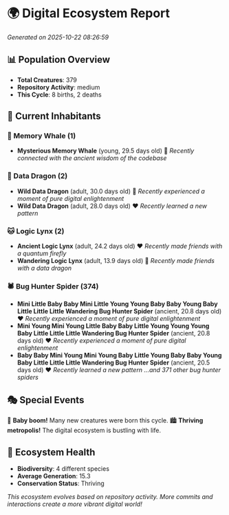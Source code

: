 # 🌍 Digital Ecosystem Report
*Generated on 2025-10-22 08:26:59*

## 📊 Population Overview
- **Total Creatures**: 379
- **Repository Activity**: medium
- **This Cycle**: 8 births, 2 deaths

## 👥 Current Inhabitants

### 🐋 Memory Whale (1)
- **Mysterious Memory Whale** (young, 29.5 days old) 💛
  *Recently connected with the ancient wisdom of the codebase*

### 🐉 Data Dragon (2)
- **Wild Data Dragon** (adult, 30.0 days old) 💚
  *Recently experienced a moment of pure digital enlightenment*
- **Wild Data Dragon** (adult, 28.0 days old) ❤️
  *Recently learned a new pattern*

### 🐱 Logic Lynx (2)
- **Ancient Logic Lynx** (adult, 24.2 days old) ❤️
  *Recently made friends with a quantum firefly*
- **Wandering Logic Lynx** (adult, 13.9 days old) 💛
  *Recently made friends with a data dragon*

### 🕷️ Bug Hunter Spider (374)
- **Mini Little Baby Baby Mini Little Young Young Baby Baby Young Baby Little Little Little Wandering Bug Hunter Spider** (ancient, 20.8 days old) ❤️
  *Recently experienced a moment of pure digital enlightenment*
- **Mini Young Mini Young Little Baby Baby Little Young Young Young Baby Little Little Little Wandering Bug Hunter Spider** (ancient, 20.8 days old) ❤️
  *Recently experienced a moment of pure digital enlightenment*
- **Baby Baby Mini Young Mini Young Baby Little Young Baby Baby Young Baby Little Little Little Wandering Bug Hunter Spider** (ancient, 20.5 days old) ❤️
  *Recently learned a new pattern*
  *...and 371 other bug hunter spiders*

## 🎭 Special Events

🎉 **Baby boom!** Many new creatures were born this cycle.
🏙️ **Thriving metropolis!** The digital ecosystem is bustling with life.

## 🔬 Ecosystem Health
- **Biodiversity**: 4 different species
- **Average Generation**: 15.3
- **Conservation Status**: Thriving

*This ecosystem evolves based on repository activity. More commits and interactions create a more vibrant digital world!*